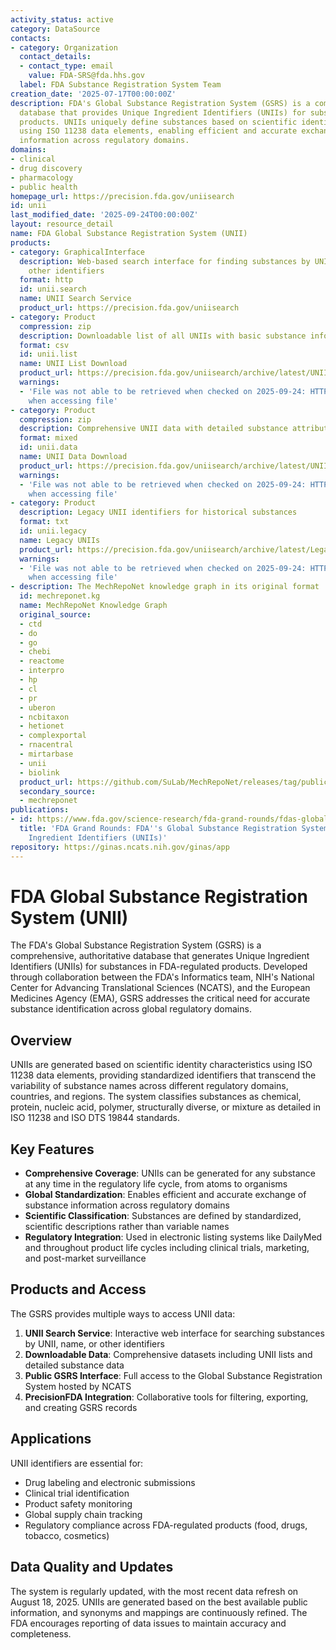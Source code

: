 ```yaml
---
activity_status: active
category: DataSource
contacts:
- category: Organization
  contact_details:
  - contact_type: email
    value: FDA-SRS@fda.hhs.gov
  label: FDA Substance Registration System Team
creation_date: '2025-07-17T00:00:00Z'
description: FDA's Global Substance Registration System (GSRS) is a comprehensive
  database that provides Unique Ingredient Identifiers (UNIIs) for substances in FDA-regulated
  products. UNIIs uniquely define substances based on scientific identity characteristics
  using ISO 11238 data elements, enabling efficient and accurate exchange of substance
  information across regulatory domains.
domains:
- clinical
- drug discovery
- pharmacology
- public health
homepage_url: https://precision.fda.gov/uniisearch
id: unii
last_modified_date: '2025-09-24T00:00:00Z'
layout: resource_detail
name: FDA Global Substance Registration System (UNII)
products:
- category: GraphicalInterface
  description: Web-based search interface for finding substances by UNII, name, or
    other identifiers
  format: http
  id: unii.search
  name: UNII Search Service
  product_url: https://precision.fda.gov/uniisearch
- category: Product
  compression: zip
  description: Downloadable list of all UNIIs with basic substance information
  format: csv
  id: unii.list
  name: UNII List Download
  product_url: https://precision.fda.gov/uniisearch/archive/latest/UNIIs.zip
  warnings:
  - 'File was not able to be retrieved when checked on 2025-09-24: HTTP 403 error
    when accessing file'
- category: Product
  compression: zip
  description: Comprehensive UNII data with detailed substance attributes and mappings
  format: mixed
  id: unii.data
  name: UNII Data Download
  product_url: https://precision.fda.gov/uniisearch/archive/latest/UNII_Data.zip
  warnings:
  - 'File was not able to be retrieved when checked on 2025-09-24: HTTP 403 error
    when accessing file'
- category: Product
  description: Legacy UNII identifiers for historical substances
  format: txt
  id: unii.legacy
  name: Legacy UNIIs
  product_url: https://precision.fda.gov/uniisearch/archive/latest/Legacy_UNIIs.txt
  warnings:
  - 'File was not able to be retrieved when checked on 2025-09-24: HTTP 403 error
    when accessing file'
- description: The MechRepoNet knowledge graph in its original format
  id: mechreponet.kg
  name: MechRepoNet Knowledge Graph
  original_source:
  - ctd
  - do
  - go
  - chebi
  - reactome
  - interpro
  - hp
  - cl
  - pr
  - uberon
  - ncbitaxon
  - hetionet
  - complexportal
  - rnacentral
  - mirtarbase
  - unii
  - biolink
  product_url: https://github.com/SuLab/MechRepoNet/releases/tag/publication
  secondary_source:
  - mechreponet
publications:
- id: https://www.fda.gov/science-research/fda-grand-rounds/fdas-global-substance-registration-system-gsrs-unique-ingredient-identifiers-uniis-uniquely-define
  title: 'FDA Grand Rounds: FDA''s Global Substance Registration System (GSRS) Unique
    Ingredient Identifiers (UNIIs)'
repository: https://ginas.ncats.nih.gov/ginas/app
---
```

# FDA Global Substance Registration System (UNII)

The FDA's Global Substance Registration System (GSRS) is a comprehensive, authoritative database that generates Unique Ingredient Identifiers (UNIIs) for substances in FDA-regulated products. Developed through collaboration between the FDA's Informatics team, NIH's National Center for Advancing Translational Sciences (NCATS), and the European Medicines Agency (EMA), GSRS addresses the critical need for accurate substance identification across global regulatory domains.

## Overview

UNIIs are generated based on scientific identity characteristics using ISO 11238 data elements, providing standardized identifiers that transcend the variability of substance names across different regulatory domains, countries, and regions. The system classifies substances as chemical, protein, nucleic acid, polymer, structurally diverse, or mixture as detailed in ISO 11238 and ISO DTS 19844 standards.

## Key Features

- **Comprehensive Coverage**: UNIIs can be generated for any substance at any time in the regulatory life cycle, from atoms to organisms
- **Global Standardization**: Enables efficient and accurate exchange of substance information across regulatory domains
- **Scientific Classification**: Substances are defined by standardized, scientific descriptions rather than variable names
- **Regulatory Integration**: Used in electronic listing systems like DailyMed and throughout product life cycles including clinical trials, marketing, and post-market surveillance

## Products and Access

The GSRS provides multiple ways to access UNII data:

1. **UNII Search Service**: Interactive web interface for searching substances by UNII, name, or other identifiers
2. **Downloadable Data**: Comprehensive datasets including UNII lists and detailed substance data
3. **Public GSRS Interface**: Full access to the Global Substance Registration System hosted by NCATS
4. **PrecisionFDA Integration**: Collaborative tools for filtering, exporting, and creating GSRS records

## Applications

UNII identifiers are essential for:
- Drug labeling and electronic submissions
- Clinical trial identification
- Product safety monitoring
- Global supply chain tracking
- Regulatory compliance across FDA-regulated products (food, drugs, tobacco, cosmetics)

## Data Quality and Updates

The system is regularly updated, with the most recent data refresh on August 18, 2025. UNIIs are generated based on the best available public information, and synonyms and mappings are continuously refined. The FDA encourages reporting of data issues to maintain accuracy and completeness.